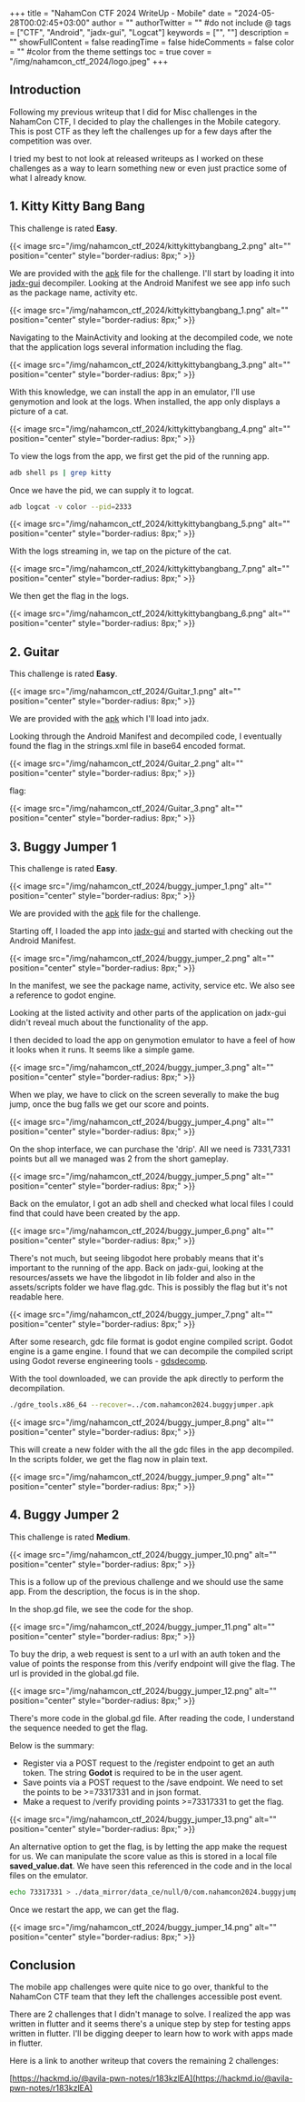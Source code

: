 +++
title = "NahamCon CTF 2024 WriteUp - Mobile"
date = "2024-05-28T00:02:45+03:00"
author = ""
authorTwitter = "" #do not include @
tags = ["CTF", "Android", "jadx-gui", "Logcat"]
keywords = ["", ""]
description = ""
showFullContent = false
readingTime = false
hideComments = false
color = "" #color from the theme settings
toc = true
cover = "/img/nahamcon_ctf_2024/logo.jpeg"
+++

## Introduction
Following my previous writeup that I did for Misc challenges in the NahamCon CTF, I decided to play the challenges in the Mobile category. This is post CTF as they left the challenges up for a few days after the competition was over. 

I tried my best to not look at released writeups as I worked on these challenges as a way to learn something new or even just practice some of what I already know.

## 1. Kitty Kitty Bang Bang

This challenge is rated **Easy**.

{{< image src="/img/nahamcon_ctf_2024/kittykittybangbang_2.png" alt="" position="center" style="border-radius: 8px;" >}}

We are provided with the [apk](/files/nahamcon_ctf_2024/com.nahamcon2024.kittykittybangbang.apk) file for the challenge. I'll start by loading it into [jadx-gui](https://github.com/skylot/jadx/releases) decompiler. Looking at the Android Manifest we see app info such as the package name, activity etc.

{{< image src="/img/nahamcon_ctf_2024/kittykittybangbang_1.png" alt="" position="center" style="border-radius: 8px;" >}}

Navigating to the MainActivity and looking at the decompiled code, we note that the application logs several information including the flag. 

{{< image src="/img/nahamcon_ctf_2024/kittykittybangbang_3.png" alt="" position="center" style="border-radius: 8px;" >}}

With this knowledge, we can install the app in an emulator, I'll use genymotion and look at the logs.
When installed, the app only displays a picture of a cat.

{{< image src="/img/nahamcon_ctf_2024/kittykittybangbang_4.png" alt="" position="center" style="border-radius: 8px;" >}}

To view the logs from the app, we first get the pid of the running app.

```sh
adb shell ps | grep kitty
```

Once we have the pid, we can supply it to logcat.

```sh
adb logcat -v color --pid=2333
```

{{< image src="/img/nahamcon_ctf_2024/kittykittybangbang_5.png" alt="" position="center" style="border-radius: 8px;" >}}

With the logs streaming in, we tap on the picture of the cat.

{{< image src="/img/nahamcon_ctf_2024/kittykittybangbang_7.png" alt="" position="center" style="border-radius: 8px;" >}}

We then get the flag in the logs.

{{< image src="/img/nahamcon_ctf_2024/kittykittybangbang_6.png" alt="" position="center" style="border-radius: 8px;" >}}


## 2. Guitar

This challenge is rated **Easy**.

{{< image src="/img/nahamcon_ctf_2024/Guitar_1.png" alt="" position="center" style="border-radius: 8px;" >}}


We are provided with the [apk](/files/nahamcon_ctf_2024/com.nahamcon2024.guitar.apk) which I'll load into jadx.

Looking through the Android Manifest and decompiled code, I eventually found the flag in the strings.xml file in base64 encoded format.

{{< image src="/img/nahamcon_ctf_2024/Guitar_2.png" alt="" position="center" style="border-radius: 8px;" >}}

flag:

{{< image src="/img/nahamcon_ctf_2024/Guitar_3.png" alt="" position="center" style="border-radius: 8px;" >}}



## 3. Buggy Jumper 1

This challenge is rated **Easy**.

{{< image src="/img/nahamcon_ctf_2024/buggy_jumper_1.png" alt="" position="center" style="border-radius: 8px;" >}}

We are provided with the [apk](/files/nahamcon_ctf_2024/com.nahamcon2024.buggyjumper.apk) file for the challenge.

Starting off, I loaded the app into [jadx-gui](https://github.com/skylot/jadx/releases) and started with checking out the Android Manifest.

{{< image src="/img/nahamcon_ctf_2024/buggy_jumper_2.png" alt="" position="center" style="border-radius: 8px;" >}}

In the manifest, we see the package name, activity, service etc. We also see a reference to godot engine.

Looking at the listed activity and other parts of the application on jadx-gui didn't reveal much about the functionality of the app.

I then decided to load the app on genymotion emulator to have a feel of how it looks when it runs. It seems like a simple game.

{{< image src="/img/nahamcon_ctf_2024/buggy_jumper_3.png" alt="" position="center" style="border-radius: 8px;" >}}

When we play, we have to click on the screen severally to make the bug jump, once the bug falls we get our score and points.

{{< image src="/img/nahamcon_ctf_2024/buggy_jumper_4.png" alt="" position="center" style="border-radius: 8px;" >}}

On the shop interface, we can purchase the 'drip'. All we need is 7331,7331 points but all we managed was 2 from the short gameplay.

{{< image src="/img/nahamcon_ctf_2024/buggy_jumper_5.png" alt="" position="center" style="border-radius: 8px;" >}}

Back on the emulator, I got an adb shell and checked what local files I could find that could have been created by the app.

{{< image src="/img/nahamcon_ctf_2024/buggy_jumper_6.png" alt="" position="center" style="border-radius: 8px;" >}}

There's not much, but seeing libgodot here probably means that it's important to the running of the app. Back on jadx-gui, looking at the resources/assets we have the libgodot in lib folder and also in the assets/scripts folder we have flag.gdc. This is possibly the flag but it's not readable here.

{{< image src="/img/nahamcon_ctf_2024/buggy_jumper_7.png" alt="" position="center" style="border-radius: 8px;" >}}

After some research, gdc file format is godot engine compiled script. Godot engine is a game engine. I found that we can decompile the compiled script using Godot reverse engineering tools - [gdsdecomp](https://github.com/bruvzg/gdsdecomp).

With the tool downloaded, we can provide the apk directly to perform the decompilation.

```sh
./gdre_tools.x86_64 --recover=../com.nahamcon2024.buggyjumper.apk
```

{{< image src="/img/nahamcon_ctf_2024/buggy_jumper_8.png" alt="" position="center" style="border-radius: 8px;" >}}

This will create a new folder with the all the gdc files in the app decompiled. In the scripts folder, we get the flag now in plain text. 

{{< image src="/img/nahamcon_ctf_2024/buggy_jumper_9.png" alt="" position="center" style="border-radius: 8px;" >}}


## 4. Buggy Jumper 2

This challenge is rated **Medium**.

{{< image src="/img/nahamcon_ctf_2024/buggy_jumper_10.png" alt="" position="center" style="border-radius: 8px;" >}}

This is a follow up of the previous challenge and we should use the same app. From the description, the focus is in the shop.

In the shop.gd file, we see the code for the shop.

{{< image src="/img/nahamcon_ctf_2024/buggy_jumper_11.png" alt="" position="center" style="border-radius: 8px;" >}}

To buy the drip, a web request is sent to a url with an auth token and the value of points the response from this /verify endpoint will give the flag. The url is provided in the global.gd file.

{{< image src="/img/nahamcon_ctf_2024/buggy_jumper_12.png" alt="" position="center" style="border-radius: 8px;" >}}

There's more code in the global.gd file. After reading the code, I understand the sequence needed to get the flag. 

Below is the summary:

- Register via a POST request to the /register endpoint to get an auth token. The string **Godot** is required to be in the user agent.
- Save points via a POST request to the /save endpoint. We need to set the points to be >=73317331 and in json format.
- Make a request to /verify providing points >=73317331 to get the flag.

{{< image src="/img/nahamcon_ctf_2024/buggy_jumper_13.png" alt="" position="center" style="border-radius: 8px;" >}}

An alternative option to get the flag, is by letting the app make the request for us. We can manipulate the score value as this is stored in a local file **saved_value.dat**. We have seen this referenced in the code and in the local files on the emulator.

```sh
echo 73317331 > ./data_mirror/data_ce/null/0/com.nahamcon2024.buggyjump/files/saved_value.dat
```
Once we restart the app, we can get the flag.

{{< image src="/img/nahamcon_ctf_2024/buggy_jumper_14.png" alt="" position="center" style="border-radius: 8px;" >}}

## Conclusion

The mobile app challenges were quite nice to go over, thankful to the NahamCon CTF team that they left the challenges accessible post event.

There are 2 challenges that I didn't manage to solve. I realized the app was written in flutter and it seems there's a unique step by step for testing apps written in flutter. I'll be digging deeper to learn how to work with apps made in flutter.

Here is a link to another writeup that covers the remaining 2 challenges:

[https://hackmd.io/@avila-pwn-notes/r183kzlEA](https://hackmd.io/@avila-pwn-notes/r183kzlEA)



